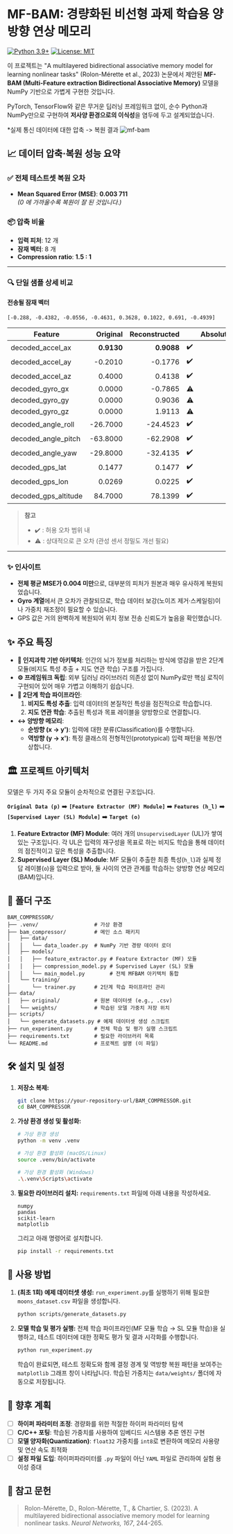 # MF-BAM: 경량화된 비선형 과제 학습용 양방향 연상 메모리
[![Python 3.9+](https://img.shields.io/badge/python-3.9+-blue.svg)](https://www.python.org/downloads/release/python-390/)
[![License: MIT](https://img.shields.io/badge/License-MIT-yellow.svg)](https://opensource.org/licenses/MIT)

이 프로젝트는 "A multilayered bidirectional associative memory model for learning nonlinear tasks" (Rolon-Mérette et al., 2023) 논문에서 제안된 **MF-BAM (Multi-Feature extraction Bidirectional Associative Memory)** 모델을 NumPy 기반으로 가볍게 구현한 것입니다.

PyTorch, TensorFlow와 같은 무거운 딥러닝 프레임워크 없이, 순수 Python과 NumPy만으로 구현하여 **저사양 환경으로의 이식성**을 염두에 두고 설계되었습니다.


*실제 통신 데이터에 대한 압축 -> 복원 결과
![mf-bam](https://github.com/user-attachments/assets/796362f7-0a21-48e4-80d3-2db3a0ebab51)

## 📈 데이터 압축·복원 성능 요약

### ✅ 전체 테스트셋 복원 오차  
- **Mean Squared Error (MSE)**: **0.003 711**  
  *(0 에 가까울수록 복원이 잘 된 것입니다.)*

### 📦 압축 비율  
- **입력 피처**: 12 개  
- **잠재 벡터**: 8 개  
- **Compression ratio**: **1.5 : 1**

---

### 🔍 단일 샘플 상세 비교

#### 전송될 잠재 벡터  
`[-0.288, -0.4382, -0.0556, -0.4631, 0.3628, 0.1022, 0.691, -0.4939]`

| Feature | Original | Reconstructed | |Absolute&nbsp;Error|
|---|---:|---:|---|---:|
| decoded_accel_ax | **0.9130** | **0.9088** | ✔️ | 0.0042 |
| decoded_accel_ay | -0.2010 | -0.1776 | ✔️ | 0.0234 |
| decoded_accel_az | 0.4000 | 0.4138 | ✔️ | 0.0138 |
| decoded_gyro_gx | 0.0000 | -0.7865 | ⚠️ | 0.7865 |
| decoded_gyro_gy | 0.0000 | 0.9036 | ⚠️ | 0.9036 |
| decoded_gyro_gz | 0.0000 | 1.9113 | ⚠️ | 1.9113 |
| decoded_angle_roll | -26.7000 | -24.4523 | ✔️ | 2.2477 |
| decoded_angle_pitch | -63.8000 | -62.2908 | ✔️ | 1.5092 |
| decoded_angle_yaw | -29.8000 | -32.4135 | ✔️ | 2.6135 |
| decoded_gps_lat | 0.1477 | 0.1477 | ✔️ | 0.0000 |
| decoded_gps_lon | 0.0269 | 0.0225 | ✔️ | 0.0044 |
| decoded_gps_altitude | 84.7000 | 78.1399 | ✔️ | 6.5601 |

> **참고**  
> - ✔️ : 허용 오차 범위 내  
> - ⚠️ : 상대적으로 큰 오차 (관성 센서 정밀도 개선 필요)

---

### ✨ 인사이트
- **전체 평균 MSE가 0.004 미만**으로, 대부분의 피처가 원본과 매우 유사하게 복원되었습니다.  
- **Gyro 계열**에서 큰 오차가 관찰되므로, 학습 데이터 보강(노이즈 제거·스케일링)이나 가중치 재조정이 필요할 수 있습니다.  
- GPS 값은 거의 완벽하게 복원되어 위치 정보 전송 신뢰도가 높음을 확인했습니다.

## ✨ 주요 특징

- **🧠 인지과학 기반 아키텍처**: 인간의 뇌가 정보를 처리하는 방식에 영감을 받은 2단계 모듈(비지도 특성 추출 + 지도 연관 학습) 구조를 가집니다.
- **⚙️ 프레임워크 독립**: 외부 딥러닝 라이브러리 의존성 없이 NumPy로만 핵심 로직이 구현되어 있어 매우 가볍고 이해하기 쉽습니다.
- **🚀 2단계 학습 파이프라인**:
  1. **비지도 특성 추출**: 입력 데이터의 본질적인 특성을 점진적으로 학습합니다.
  2. **지도 연관 학습**: 추출된 특성과 목표 레이블을 양방향으로 연결합니다.
- **↔️ 양방향 메모리**:
  - **순방향 (x → y')**: 입력에 대한 분류(Classification)를 수행합니다.
  - **역방향 (y → x')**: 특정 클래스의 전형적인(prototypical) 입력 패턴을 복원/연상합니다.

## 🏛️ 프로젝트 아키텍처

모델은 두 가지 주요 모듈이 순차적으로 연결된 구조입니다.

**`Original Data (p)`** ➡️ **`[Feature Extractor (MF) Module]`** ➡️ **`Features (h_l)`** ➡️ **`[Supervised Layer (SL) Module]`** ➡️ **`Target (o)`**

1. **Feature Extractor (MF) Module**: 여러 개의 `UnsupervisedLayer` (UL)가 쌓여있는 구조입니다. 각 UL은 입력의 재구성을 목표로 하는 비지도 학습을 통해 데이터의 점진적이고 깊은 특성을 추출합니다.
2. **Supervised Layer (SL) Module**: MF 모듈이 추출한 최종 특성(`h_l`)과 실제 정답 레이블(`o`)을 입력으로 받아, 둘 사이의 연관 관계를 학습하는 양방향 연상 메모리(BAM)입니다.

## 📁 폴더 구조

```
BAM_COMPRESSOR/
├── .venv/                  # 가상 환경
├── bam_compressor/         # 메인 소스 패키지
│   ├── data/
│   │   └── data_loader.py  # NumPy 기반 경량 데이터 로더
│   ├── models/
│   │   ├── feature_extractor.py # Feature Extractor (MF) 모듈
│   │   ├── compression_model.py # Supervised Layer (SL) 모듈
│   │   └── main_model.py        # 전체 MFBAM 아키텍처 통합
│   └── training/
│       └── trainer.py      # 2단계 학습 파이프라인 관리
├── data/
│   ├── original/           # 원본 데이터셋 (e.g., .csv)
│   └── weights/            # 학습된 모델 가중치 저장 위치
├── scripts/
│   └── generate_datasets.py # 예제 데이터셋 생성 스크립트
├── run_experiment.py       # 전체 학습 및 평가 실행 스크립트
├── requirements.txt        # 필요한 라이브러리 목록
└── README.md               # 프로젝트 설명 (이 파일)
```

## 🛠️ 설치 및 설정

1. **저장소 복제:**
   ```bash
   git clone https://your-repository-url/BAM_COMPRESSOR.git
   cd BAM_COMPRESSOR
   ```

2. **가상 환경 생성 및 활성화:**
   ```bash
   # 가상 환경 생성
   python -m venv .venv

   # 가상 환경 활성화 (macOS/Linux)
   source .venv/bin/activate

   # 가상 환경 활성화 (Windows)
   .\.venv\Scripts\activate
   ```

3. **필요한 라이브러리 설치:**
   `requirements.txt` 파일에 아래 내용을 작성하세요.
   ```
   numpy
   pandas
   scikit-learn
   matplotlib
   ```
   그리고 아래 명령어로 설치합니다.
   ```bash
   pip install -r requirements.txt
   ```

## 🚀 사용 방법

1. **(최초 1회) 예제 데이터셋 생성:**
   `run_experiment.py`를 실행하기 위해 필요한 `moons_dataset.csv` 파일을 생성합니다.
   ```bash
   python scripts/generate_datasets.py
   ```

2. **모델 학습 및 평가 실행:**
   전체 학습 파이프라인(MF 모듈 학습 → SL 모듈 학습)을 실행하고, 테스트 데이터에 대한 정확도 평가 및 결과 시각화를 수행합니다.
   ```bash
   python run_experiment.py
   ```
   학습이 완료되면, 테스트 정확도와 함께 결정 경계 및 역방향 복원 패턴을 보여주는 `matplotlib` 그래프 창이 나타납니다. 학습된 가중치는 `data/weights/` 폴더에 자동으로 저장됩니다.

## 🔮 향후 계획

- [ ] **하이퍼 파라미터 조정**: 경량화를 위한 적절한 하이퍼 파라미터 탐색 
- [ ] **C/C++ 포팅**: 학습된 가중치를 사용하여 임베디드 시스템용 추론 엔진 구현
- [ ] **모델 양자화(Quantization)**: `float32` 가중치를 `int8`로 변환하여 메모리 사용량 및 연산 속도 최적화
- [ ] **설정 파일 도입**: 하이퍼파라미터를 `.py` 파일이 아닌 `YAML` 파일로 관리하여 실험 용이성 증대

## 📜 참고 문헌

> Rolon-Mérette, D., Rolon-Mérette, T., & Chartier, S. (2023). A multilayered bidirectional associative memory model for learning nonlinear tasks. *Neural Networks, 167*, 244-265.
